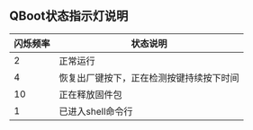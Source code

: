 ﻿## QBoot状态指示灯说明

|闪烁频率|状态说明|
|---|---|
|2|正常运行|
|4|恢复出厂键按下，正在检测按键持续按下时间|
|10|正在释放固件包|
|1|已进入shell命令行|